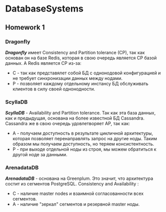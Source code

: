 # DatabaseSystems

## Homework 1

### Dragonfly

***Dragonfly*** имеет Consistency and Partition tolerance (CP), так как основан он на базе Redis, которая в свою очередь является СР базой данных. А Redis является СР из-за:

* С - так как представялет собой БД с однонодовой конфигурацией и не требует синхронизации данных между нодами.
* P - позволяет каждому отдельному инстансу БД обслуживать клиентов в силу своей однонодности.

### ScyllaDB

***ScyllaDB*** - Availability and Partition tolerance. Так как эта база данных, как и предыдущая, основана на более известной БД Cassandra. Cassandra же в свою очередь удовлетворяет AP, так как:

* A - получаем доступность в результате цикличной архитектуры, которая позволяет перенаправлять запрос на другие ноды. Таким образом мы получаем доступность, но теряем консистентность.
* P - при выходе отдельной ноды из строя, мы можем обратиться к другой ноде за данными.

### ArenadataDB

***ArenadataDB*** - основана на Greenplum. Это значит, что архитектура состит из сегментов PostgreSQL. Consistency and Availability :

* C - наличие master nodes и взаимной согласованности всех сегментов.
* A - наличие "зеркал" сегментов и резервной master ноды.

